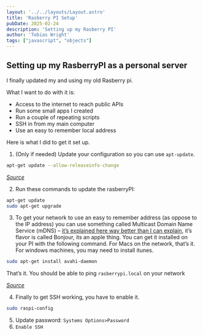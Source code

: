 ```yaml
---
layout: '../../layouts/Layout.astro'
title: 'Rasberry PI Setup'
pubDate: 2025-02-24
description: 'Setting up my Rasberry PI'
author: 'Tobias Wright'
tags: ["javascript", "objects"]
---
```


## Setting up my RasberryPI as a personal server

I finally updated my and using my old Rasberry pi.

What I want to do with it is:
-	Access to the internet to reach public APIs
-	Run some small apps I created
-	Run a couple of repeating scripts
-	SSH in from my main computer
-	Use an easy to remember local address

Here is what I did to get it set up.

1.	(Only if needed) Update your configuration so you can use `apt-update`. 

```bash
apt-get update --allow-releaseinfo-change
```

*[Source](https://forums.raspberrypi.com/viewtopic.php?t=245073#p1495319)*

2.	Run these commands to update the rasberryPI:

```bash
apt-get update
sudo apt-get upgrade
```

3.	To get your network to use an easy to remember address (as oppose to the IP address) you can use something called Multicast Domain Name Service (mDNS) – [it’s explained here way better than I can explain](https://www.howtogeek.com/167190/how-and-why-to-assign-the-.local-domain-to-your-raspberry-pi/), it’s flavor is called Bonjour, its an apple thing. You can get it installed on your PI with the following command. For Macs on the network, that’s it. For windows machines, you may need to install itunes.

```bash
sudo apt-get install avahi-daemon
```

That’s it. You should be able to ping `rasberrypi.local` on your network

*[Source](https://www.howtogeek.com/167190/how-and-why-to-assign-the-.local-domain-to-your-raspberry-pi/)*

4.	Finally to get SSH working, you have to enable it.

```bash
sudo raspi-config
```

5.	Update password: `Systems Options>Password`
6.	`Enable SSH`
